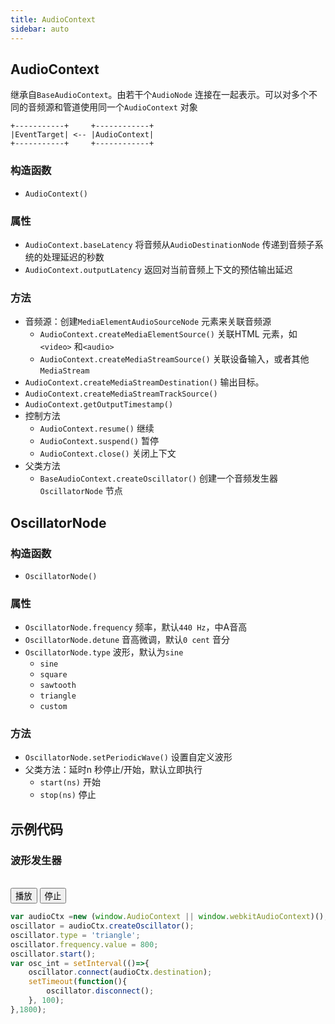 ```yaml
---
title: AudioContext  
sidebar: auto  
---  
```


## AudioContext  

继承自`BaseAudioContext`。由若干个`AudioNode` 连接在一起表示。可以对多个不同的音频源和管道使用同一个`AudioContext` 对象    
```
+-----------+     +------------+
|EventTarget| <-- |AudioContext|
+-----------+     +------------+
```

### 构造函数  
- `AudioContext()`  

### 属性  
- `AudioContext.baseLatency` 将音频从`AudioDestinationNode` 传递到音频子系统的处理延迟的秒数  
- `AudioContext.outputLatency` 返回对当前音频上下文的预估输出延迟  

### 方法  
- 音频源：创建`MediaElementAudioSourceNode` 元素来关联音频源  
  - `AudioContext.createMediaElementSource()` 关联HTML 元素，如`<video>` 和`<audio>`  
  - `AudioContext.createMediaStreamSource()` 关联设备输入，或者其他`MediaStream`
- `AudioContext.createMediaStreamDestination()` 输出目标。
- `AudioContext.createMediaStreamTrackSource()` 
- `AudioContext.getOutputTimestamp()`
- 控制方法  
  - `AudioContext.resume()` 继续
  - `AudioContext.suspend()` 暂停
  - `AudioContext.close()` 关闭上下文  
- 父类方法  
  - `BaseAudioContext.createOscillator()` 创建一个音频发生器`OscillatorNode` 节点



## OscillatorNode  

### 构造函数  
- `OscillatorNode()`  

### 属性  
- `OscillatorNode.frequency` 频率，默认`440 Hz`，中A音高  
- `OscillatorNode.detune` 音高微调，默认`0 cent` 音分  
- `OscillatorNode.type` 波形，默认为`sine`  
  - `sine`  
  - `square`  
  - `sawtooth`  
  - `triangle`  
  - `custom`  

### 方法  
- `OscillatorNode.setPeriodicWave()` 设置自定义波形  
- 父类方法：延时n 秒停止/开始，默认立即执行  
  - `start(ns)` 开始  
  - `stop(ns)` 停止

## 示例代码  

### 波形发生器  

<div> 
<br/>
<button @click="oscillator.resume()">播放</button>
<button @click="oscillator.suspend()">停止</button>
</div>

```js
var audioCtx =new (window.AudioContext || window.webkitAudioContext)(),
oscillator = audioCtx.createOscillator();
oscillator.type = 'triangle';
oscillator.frequency.value = 800;
oscillator.start();
var osc_int = setInterval(()=>{
    oscillator.connect(audioCtx.destination);   
    setTimeout(function(){ 
        oscillator.disconnect();
    }, 100);    
},1800);
```

<script>
export default {
    data(){
        return {
            oscillator: null,
            osc_int:null
        }
    },
    methods:{
        initOscillator(){
            var audioCtx = this.oscillator =new (window.AudioContext || window.webkitAudioContext)(),
                oscillator = audioCtx.createOscillator();
            audioCtx.suspend();
            oscillator.type = 'triangle';
            oscillator.frequency.value = 800;
            oscillator.start();
            this.osc_int = setInterval(()=>{
                oscillator.connect(audioCtx.destination);   
                setTimeout(function(){ 
                    oscillator.disconnect();
                }, 100);    
            },1800);
        }

    },
    mounted(){
        this.initOscillator();        
    }, 
    destroyed: function () {
           this.oscillator.close();
           this.oscillator=null;
           clearInterval(this.osc_int);
    }, 
}
</script>